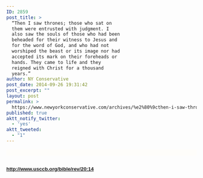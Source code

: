 ```yaml
---
ID: 2859
post_title: >
  “Then I saw thrones; those who sat on
  them were entrusted with judgment. I
  also saw the souls of those who had been
  beheaded for their witness to Jesus and
  for the word of God, and who had not
  worshiped the beast or its image nor had
  accepted its mark on their foreheads or
  hands. They came to life and they
  reigned with Christ for a thousand
  years.”
author: NY Conservative
post_date: 2014-09-26 19:31:42
post_excerpt: ""
layout: post
permalink: >
  https://www.newyorkconservative.com/archives/%e2%80%9cthen-i-saw-thrones-those-who-sat-on-them-were-entrusted-with-judgment-i-also-saw-the-souls-of-those-who-had-been-beheaded-for-their-witness-to-jesus-and-for-the-word-of-god-and-who-had-not/
published: true
aktt_notify_twitter:
  - 'yes'
aktt_tweeted:
  - "1"
---
```

<p style="background: #fefdfa">
 </p><p><img src="http://www.newyorkconservative.com/wp-content/uploads/2014/09/092614_2330_ThenIsawthr1.jpg" alt=""/><span style="font-size:14pt">
		</span></p><p><a href="http://www.usccb.org/bible/rev/20:14"><span style="font-family:Arial; font-size:10pt"><strong>http://www.usccb.org/bible/rev/20:14</strong></span></a><span style="color:#333333; font-family:Arial; font-size:10pt"><strong>
			</strong></span></p>